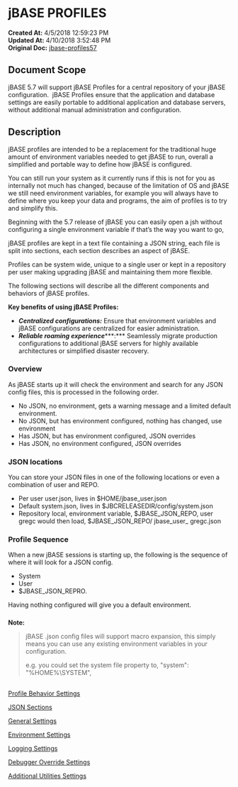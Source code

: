 # jBASE PROFILES

**Created At:** 4/5/2018 12:59:23 PM  
**Updated At:** 4/10/2018 3:52:48 PM  
**Original Doc:** [jbase-profiles57](https://docs.jbase.com/44253-profiles/jbase-profiles57)  


## Document Scope

jBASE 5.7 will support jBASE Profiles for a central repository of your jBASE configuration.  jBASE Profiles ensure that the application and database settings are easily portable to additional application and database servers, without additional manual administration and configuration.

## 


## Description

jBASE profiles are intended to be a replacement for the traditional huge amount of environment variables needed to get jBASE to run, overall a simplified and portable way to define how jBASE is configured.

You can still run your system as it currently runs if this is not for you as internally not much has changed, because of the limitation of OS and jBASE we still need environment variables, for example you will always have to define where you keep your data and programs, the aim of profiles is to try and simplify this.

Beginning with the 5.7 release of jBASE you can easily open a jsh without configuring a single environment variable if that’s the way you want to go,

jBASE profiles are kept in a text file containing a JSON string, each file is split into sections, each section describes an aspect of jBASE.

Profiles can be system wide, unique to a single user or kept in a repository per user making upgrading jBASE and maintaining them more flexible.

The following sections will describe all the different components and behaviors of jBASE profiles.



**Key benefits of using jBASE Profiles:**

- ***Centralized configurations:*** Ensure that environment variables and jBASE configurations are centralized for easier administration.
- ***Reliable roaming experience******:*** Seamlessly migrate production configurations to additional jBASE servers for highly available architectures or simplified disaster recovery.




### Overview

As jBASE starts up it will check the environment and search for any JSON config files, this is processed in the following order.

- No JSON, no environment, gets a warning message and a limited default environment.
- No JSON, but has environment configured, nothing has changed, use environment
- Has JSON, but has environment configured, JSON overrides
- Has JSON, no environment configured, JSON overrides


### 


### JSON locations

You can store your JSON files in one of the following locations or even a combination of user and REPO.

- Per user user.json, lives in $HOME/jbase\_user.json
- Default system.json, lives in $JBCRELEASEDIR/config/system.json
- Repository local, environment variable, $JBASE\_JSON\_REPO, user gregc would then load, $JBASE\_JSON\_REPO/ jbase\_user\_ gregc.json


### 


### Profile Sequence

When a new jBASE sessions is starting up, the following is the sequence of where it will look for a JSON config.

- System
- User
- $JBASE\_JSON\_REPRO.


Having nothing configured will give you a default environment.

### 


**Note:**


> jBASE .json config files will support macro expansion, this simply means you can use any existing environment variables in your configuration.
> 
> e.g. you could set the system file property to, "system": "%HOME%\\SYSTEM",


## 


[Profile Behavior Settings](profile-behavior)

[JSON Sections](json-sections)

[General Settings](general-settings)

[Environment Settings](environment-settings)

[Logging Settings](logging-settings)

[Debugger Override Settings](debugger_override-settings)

[Additional Utilities Settings](additional-utilities)
